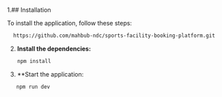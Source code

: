 
1.## Installation

To install the application, follow these steps:

 ```bash
   https://github.com/mahbub-ndc/sports-facility-booking-platform.git
   ```

2. **Install the dependencies:**

   ```bash
   npm install
   ```
   
3. **Start the application:

```sh
   npm run dev
```

